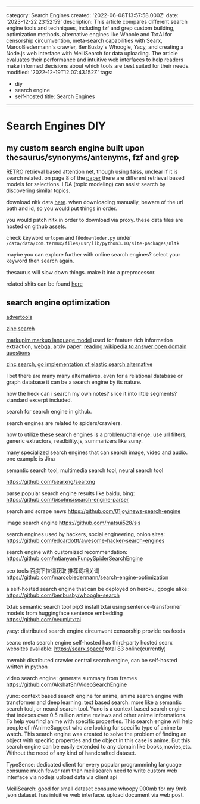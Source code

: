 ------
category: Search Engines
created: '2022-06-08T13:57:58.000Z'
date: '2023-12-22 23:52:59'
description: This article compares different search engine tools and techniques, including
  fzf and grep custom building, optimization methods, alternative engines like Whoole
  and TxtAI for censorship circumvention, meta-search capabilities with Searx, MarcoBiedermann's
  crawler, BenBusby's Whoogle, Yacy, and creating a Node.js web interface with MeiliSearch
  for data uploading. The article evaluates their performance and intuitive web interfaces
  to help readers make informed decisions about which tools are best suited for their
  needs.
modified: '2022-12-19T12:07:43.152Z'
tags:
- diy
- search engine
- self-hosted
title: Search Engines
------

# Search Engines DIY

## my custom search engine built upon thesaurus/synonyms/antenyms, fzf and grep

[RETRO](https://github.com/lucidrains/RETRO-pytorch) retrieval based attention net, though using faiss, unclear if it is search related. on page 8 of the [paper](https://arxiv.org/pdf/2112.04426.pdf) there are different retrieval based models for selections. LDA (topic modeling) can assist search by discovering similar topics.

download nltk data [here](http://www.nltk.org/nltk_data/). when downloading manually, beware of the url path and id, so you would put things in order.

you would patch nltk in order to download via proxy. these data files are hosted on github assets.

check keyword `urlopen` and file`downloder.py` under `/data/data/com.termux/files/usr/lib/python3.10/site-packages/nltk`

maybe you can explore further with online search engines? select your keyword then search again.

thesaurus will slow down things. make it into a preprocessor.

related shits can be found [here](https://www.github.com/James4Ever0/hack_all_the_thing/tree/main/tests%2Fsearch_engine_helper_docs%2Fhelp_apt_search.sh)

## search engine optimization
[advertools](https://advertools.readthedocs.io/en/master/readme.html)

[zinc search](https://github.com/zinclabs/zinc)

[markuplm markup language model](https://huggingface.co/microsoft/markuplm-base) used for feature rich information extraction, [webqa](https://github.com/susht3/webQA_sequence_labelling_pytorch), arxiv paper: [reading wikipedia to answer open domain questions](https://arxiv.org/abs/1704.00051)

[zinc search, go implementation of elastic search alternative](https://github.com/zinclabs/zinc)

I bet there are many many alternatives. even for a relational database or graph database it can be a search engine by its nature.

how the heck can i search my own notes? slice it into little segments? standard excerpt included.

search for search engine in github.

search engines are related to spiders/crawlers.

how to utilize these search engines is a problem/challenge. use url filters, generic extractors, readbility.js, summarizers like sumy.

many specialized search engines that can search image, video and audio. one example is Jina

semantic search tool, multimedia search tool, neural search tool

https://github.com/searxng/searxng

parse popular search engine results like baidu, bing:
https://github.com/bisohns/search-engine-parser

search and scrape news
https://github.com/01joy/news-search-engine

image search engine
https://github.com/matsui528/sis

search engines used by hackers, social engineering, onion sites:
https://github.com/edoardottt/awesome-hacker-search-engines

search engine with customized recommendation:
https://github.com/mtianyan/FunpySpiderSearchEngine

seo tools 百度下拉词获取 推荐词相关词
https://github.com/marcobiedermann/search-engine-optimization

a self-hosted search engine that can be deployed on heroku, google alike:
https://github.com/benbusby/whoogle-search

txtai:
semantic search tool
pip3 install txtai
using sentence-transformer models from huggingface sentence embedding
https://github.com/neuml/txtai

yacy:
distributed search engine circumvent censorship
provide rss feeds

searx:
meta search engine self-hosted
has third-party hosted searx websites avaliable:
https://searx.space/ total 83 online(currently)

mwmbl:
distributed crawler central search engine, can be self-hosted
written in python

video search engine:
generate summary from frames
https://github.com/AkshatSh/VideoSearchEngine

yuno:
context based search engine for anime, anime search engine with transformer and deep learning. text based search. more like a semantic search tool, or neural search tool.
Yuno is a context based search engine that indexes over 0.5 million anime reviews and other anime informations. To help you find anime with specific properties. This search engine will help people of r/AnimeSuggest who are looking for specific type of anime to watch.
This search engine was created to solve the problem of finding an object with specific properties and the object in this case is anime. But this search engine can be easily extended to any domain like books,movies,etc. Without the need of any kind of handcrafted dataset.

TypeSense:
dedicated client for every popular programminhg language
consume much fewer ram than meilisearch
need to write custom web interface via nodejs
upload data via client api

MeiliSearch:
good for small dataset
consume whoopy 900mb for my 9mb json dataset.
has intuitive web interface.
upload document via web post.
